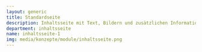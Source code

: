 ```yaml
---
layout: generic
title: Standardseite
description: Inhaltsseite mit Text, Bildern und zusätzlichen Informationen in der rechten Spalte.
department: inhaltsseite
name: inhaltsseite-1
img: media/konzepte/module/inhaltsseite.png
---
```


